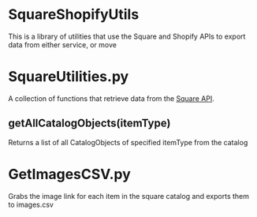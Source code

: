 # SquareShopifyUtils
This is a library of utilities that use the Square and Shopify APIs to export data from either service, or move 


# SquareUtilities.py
A collection of functions that retrieve data from the [Square API](https://developer.squareup.com/reference/square). 
## getAllCatalogObjects(itemType)
Returns a list of all CatalogObjects of specified itemType from the catalog

# GetImagesCSV.py
Grabs the image link for each item in the square catalog and exports them to images.csv


